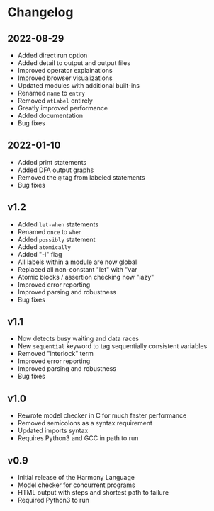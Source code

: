 # Changelog

## 2022-08-29
 - Added direct run option
 - Added detail to output and output files
 - Improved operator explainations
 - Improved browser visualizations
 - Updated modules with additional built-ins
 - Renamed `name` to `entry`
 - Removed `atLabel` entirely
 - Greatly improved performance
 - Added documentation
 - Bug fixes

## 2022-01-10
 - Added print statements
 - Added DFA output graphs
 - Removed the `@` tag from labeled statements
 - Bug fixes

## v1.2
 - Added `let-when` statements
  - Renamed `once` to `when`
 - Added `possibly` statement
 - Added `atomically`
 - Added "-i" flag
 - All labels within a module are now global
 - Replaced all non-constant "let" with "var
 - Atomic blocks / assertion checking now "lazy"
 - Improved error reporting
 - Improved parsing and robustness
 - Bug fixes

## v1.1
 - Now detects busy waiting and data races
 - New `sequential` keyword to tag sequentially consistent variables 
 - Removed "interlock" term
 - Improved error reporting
 - Improved parsing and robustness
 - Bug fixes

## v1.0
 - Rewrote model checker in C for much faster performance
 - Removed semicolons as a syntax requirement
 - Updated imports syntax
 - Requires Python3 and GCC in path to run

## v0.9
 - Initial release of the Harmony Language
 - Model checker for concurrent programs
 - HTML output with steps and shortest path to failure
 - Required Python3 to run